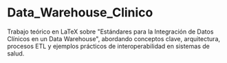 # Data_Warehouse_Clinico
Trabajo teórico en LaTeX sobre "Estándares para la Integración de Datos Clínicos en un Data Warehouse", abordando conceptos clave, arquitectura, procesos ETL y ejemplos prácticos de interoperabilidad en sistemas de salud.
